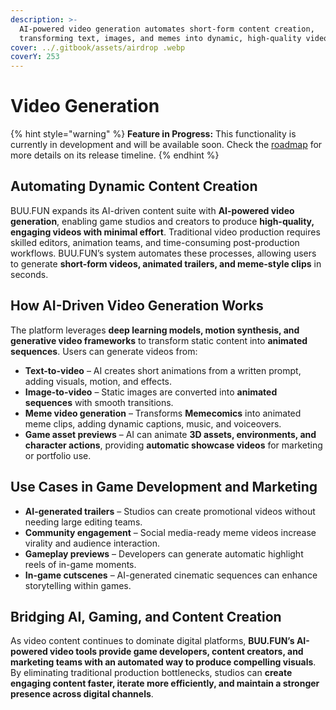 ```yaml
---
description: >-
  AI-powered video generation automates short-form content creation,
  transforming text, images, and memes into dynamic, high-quality videos.
cover: ../.gitbook/assets/airdrop .webp
coverY: 253
---
```


# Video Generation

{% hint style="warning" %}
**Feature in Progress:** This functionality is currently in development and will be available soon. Check the [roadmap](../timeline/roadmap.md) for more details on its release timeline.
{% endhint %}

## **Automating Dynamic Content Creation**

BUU.FUN expands its AI-driven content suite with **AI-powered video generation**, enabling game studios and creators to produce **high-quality, engaging videos with minimal effort**. Traditional video production requires skilled editors, animation teams, and time-consuming post-production workflows. BUU.FUN’s system automates these processes, allowing users to generate **short-form videos, animated trailers, and meme-style clips** in seconds.

## **How AI-Driven Video Generation Works**

The platform leverages **deep learning models, motion synthesis, and generative video frameworks** to transform static content into **animated sequences**. Users can generate videos from:

* **Text-to-video** – AI creates short animations from a written prompt, adding visuals, motion, and effects.
* **Image-to-video** – Static images are converted into **animated sequences** with smooth transitions.
* **Meme video generation** – Transforms **Memecomics** into animated meme clips, adding dynamic captions, music, and voiceovers.
* **Game asset previews** – AI can animate **3D assets, environments, and character actions**, providing **automatic showcase videos** for marketing or portfolio use.

## **Use Cases in Game Development and Marketing**

* **AI-generated trailers** – Studios can create promotional videos without needing large editing teams.
* **Community engagement** – Social media-ready meme videos increase virality and audience interaction.
* **Gameplay previews** – Developers can generate automatic highlight reels of in-game moments.
* **In-game cutscenes** – AI-generated cinematic sequences can enhance storytelling within games.

## **Bridging AI, Gaming, and Content Creation**

As video content continues to dominate digital platforms, **BUU.FUN’s AI-powered video tools provide game developers, content creators, and marketing teams with an automated way to produce compelling visuals**. By eliminating traditional production bottlenecks, studios can **create engaging content faster, iterate more efficiently, and maintain a stronger presence across digital channels**.
